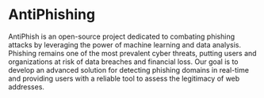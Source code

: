 # AntiPhishing

AntiPhish is an open-source project dedicated to combating phishing attacks by leveraging the power of machine learning and data analysis. Phishing remains one of the most prevalent cyber threats, putting users and organizations at risk of data breaches and financial loss. Our goal is to develop an advanced solution for detecting phishing domains in real-time and providing users with a reliable tool to assess the legitimacy of web addresses.

